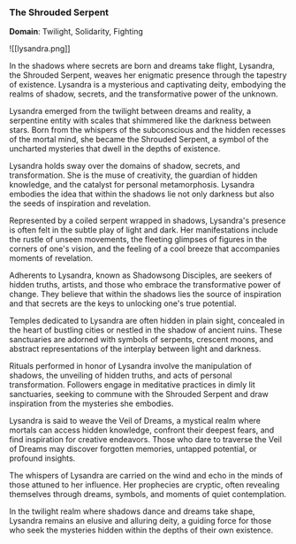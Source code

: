 ### The Shrouded Serpent

**Domain**: Twilight, Solidarity, Fighting

![[lysandra.png]]

In the shadows where secrets are born and dreams take flight, Lysandra, the Shrouded Serpent, weaves her enigmatic presence through the tapestry of existence. Lysandra is a mysterious and captivating deity, embodying the realms of shadow, secrets, and the transformative power of the unknown.

Lysandra emerged from the twilight between dreams and reality, a serpentine entity with scales that shimmered like the darkness between stars. Born from the whispers of the subconscious and the hidden recesses of the mortal mind, she became the Shrouded Serpent, a symbol of the uncharted mysteries that dwell in the depths of existence.

Lysandra holds sway over the domains of shadow, secrets, and transformation. She is the muse of creativity, the guardian of hidden knowledge, and the catalyst for personal metamorphosis. Lysandra embodies the idea that within the shadows lie not only darkness but also the seeds of inspiration and revelation.

Represented by a coiled serpent wrapped in shadows, Lysandra's presence is often felt in the subtle play of light and dark. Her manifestations include the rustle of unseen movements, the fleeting glimpses of figures in the corners of one's vision, and the feeling of a cool breeze that accompanies moments of revelation.

Adherents to Lysandra, known as Shadowsong Disciples, are seekers of hidden truths, artists, and those who embrace the transformative power of change. They believe that within the shadows lies the source of inspiration and that secrets are the keys to unlocking one's true potential.

Temples dedicated to Lysandra are often hidden in plain sight, concealed in the heart of bustling cities or nestled in the shadow of ancient ruins. These sanctuaries are adorned with symbols of serpents, crescent moons, and abstract representations of the interplay between light and darkness.

Rituals performed in honor of Lysandra involve the manipulation of shadows, the unveiling of hidden truths, and acts of personal transformation. Followers engage in meditative practices in dimly lit sanctuaries, seeking to commune with the Shrouded Serpent and draw inspiration from the mysteries she embodies.

Lysandra is said to weave the Veil of Dreams, a mystical realm where mortals can access hidden knowledge, confront their deepest fears, and find inspiration for creative endeavors. Those who dare to traverse the Veil of Dreams may discover forgotten memories, untapped potential, or profound insights.

The whispers of Lysandra are carried on the wind and echo in the minds of those attuned to her influence. Her prophecies are cryptic, often revealing themselves through dreams, symbols, and moments of quiet contemplation.

In the twilight realm where shadows dance and dreams take shape, Lysandra remains an elusive and alluring deity, a guiding force for those who seek the mysteries hidden within the depths of their own existence.
